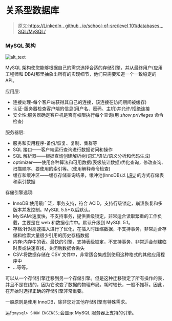 # 关系型数据库

> 原文:[https://LinkedIn . github . io/school-of-sre/level 101/databases _ SQL/MySQL/](https://linkedin.github.io/school-of-sre/level101/databases_sql/mysql/)

### MySQL 架构

![alt_text](../Images/e05ddfe0ebd405951a119ef24dc3d0bd.png "MySQL architecture diagram")

MySQL 架构使您能够根据自己的需求选择合适的存储引擎，并从最终用户(应用工程师和 DBA)那里抽象出所有的实现细节，他们只需要知道一个一致稳定的 API。

应用层:

*   连接处理-每个客户端获得其自己的连接，该连接在访问期间被缓存)
*   认证-服务器检查客户端的信息(用户名、密码、主机)并允许/拒绝连接
*   安全性:服务器确定客户机是否有权限执行每个查询(用 *show privileges* 命令检查)

服务器层:

*   服务和实用程序-备份/恢复、复制、集群等
*   SQL 接口——客户端运行查询进行数据访问和操作
*   SQL 解析器——根据查询创建解析树(词汇/语法/语义分析和代码生成)
*   optimizer——使用各种算法和可用数据(表级统计数据)优化查询，修改查询、扫描顺序、要使用的索引等。(使用解释命令检查)
*   缓存和缓冲区——缓存存储查询结果，缓冲池(InnoDB)以 [LRU](https://en.wikipedia.org/wiki/Cache_replacement_policies#Least_recently_used_(LRU)) 的方式存储表和索引数据

存储引擎选项:

*   InnoDB:使用最广泛，事务支持，符合 ACID，支持行级锁定，崩溃恢复和多版本并发控制。MySQL 5.5+以后默认。
*   MyISAM:速度快，不支持事务，提供表级锁定，非常适合读取繁重的工作负载，主要是在 web 和数据仓库中。默认升级到 MySQL 5.1。
*   存档:针对高速插入进行了优化，在插入时压缩数据，不支持事务，非常适合存储和检索大量很少引用的历史存档数据
*   内存:内存中的表。最快的引擎，支持表级锁定，不支持事务，非常适合创建临时表或快速查找，关闭后数据会丢失
*   CSV:将数据存储在 CSV 文件中，非常适合集成到使用这种格式的其他应用程序中
*   …等等。

可以从一个存储引擎迁移到另一个存储引擎。但是这种迁移锁定了所有操作的表，并且不是在线的，因为它改变了数据的物理布局。耗时较长，一般不推荐。因此，在开始时选择正确的存储引擎非常重要。

一般原则是使用 InnoDB，除非您对其他存储引擎有特殊需求。

运行`mysql> SHOW ENGINES;`会显示 MySQL 服务器上支持的引擎。